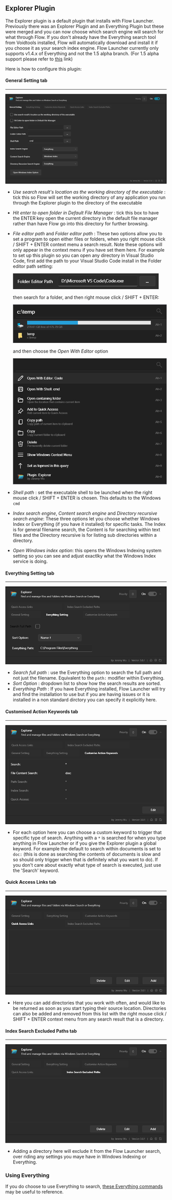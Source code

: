 ## Explorer Plugin

The Explorer plugin is a default plugin that installs with Flow Launcher. Previously there was an Explorer Plugin and an Everything Plugin but these were merged and you can now choose which search engine will search for what through Flow. If you don't already have the Everything search tool from Voidtools installed, Flow will automatically download and install it if you choose it as your search index engine. Flow Launcher currently only supports v1.4.x of Everything and not the 1.5 alpha branch. (For 1.5 alpha support please refer to [this](https://github.com/Flow-Launcher/Flow.Launcher/issues/1716) link)

Here is how to configure this plugin:

#### General Setting tab
----
![General Setting tab](/assets/explorer_1.png)

- *Use search result's location as the working directory of the executable* : tick this so Flow will set the working directory of any application you run through the Explorer plugin to the directory of the executable
- *Hit enter to open folder in Default File Manager* : tick this box to have the ENTER key open the current directory in the default file manager rather than have Flow go into this directory for further browsing.
- *File editor path* and *Folder editor path* : These two options allow you to set a program to open either files or folders, when you right mouse click / SHIFT + ENTER context menu a search result. Note these options will only appear in the context menu if you have set them here.
For example to set up this plugin so you can open any directory in Visual Studio Code, first add the path to your Visual Studio Code install in the Folder editor path setting:

  <img src="assets/explorer_1a.png" alt="Folder editor path option" title="Folder editor path option" />

  then search for a folder, and then right mouse click / SHIFT + ENTER:

  <img src="assets/explorer_1b.png" alt="Example folder search" title="Example folder search" />

  and then choose the *Open With Editor* option
    
  <img src="assets/explorer_1c.png" alt="Context menu example" title="Context menu example" />

- *Shell path* : set the executable shell to be launched when the right mouse click / SHIFT + ENTER is chosen. This defaults to the Windows `cmd`
- *Index search engine*, *Content search engine* and *Directory recursive search engine*: These three options let you choose whether Windows Index or Everything (if you have it installed) for specific tasks. The Index is for general filename search, the Content is for searching within text files and the Directory recursive is for listing sub directories within a directory.
- *Open Windows index option*: this opens the Windows Indexing system setting so you can see and adjust exactlky what the Windows Index service is doing.
#### Everything Setting tab
----
![Everything Setting tab](/assets/explorer_2.png)

- *Search full path* : use the Everything option to search the full path and not just the filename. Equivalent to the `path:` modifier within Everything.
- *Sort Option* : dropdown list to show how the search results are sorted.
- *Everything Path* : If you have Everything installed, Flow Launcher will try and find the installation to use but if you are having issues or it is installed in a non standard dirctory you can specify it explicitly here.
#### Customised Action Keywords tab
----
![Customise Action Keywords tab](/assets/explorer_3.png)

- For each option here you can choose a custom keyword to trigger that specific type of search. Anything with a `*` is searched for when you type anything in Flow Launcher or if you give the Explorer plugin a global keyword. For example the default to search within documents is set to `doc:` (this is done as searching the contents of documents is slow and so should only trigger when that is definitely what you want to do). If you don't care about exactly what type of search is executed, just use the 'Search' keyword.

#### Quick Access Links tab
----
![Quick Access Links tab](/assets/explorer_4.png)

- Here you can add directories that you work with often, and would like to be returned as soon as you start typing their source location. Directories can also be added and removed from this list with the right mouse click / SHIFT + ENTER context menu from any search result that is a directory.
#### Index Search Excluded Paths tab
----
![Index Search Excluded Paths tab](/assets/explorer_5.png)

- Adding a directory here will exclude it from the Flow Launcher search, over riding any settings you maye have in Windows Indexing or Everything.

### Using Everything

If you do choose to use Everything to search, [these Everything commands](https://www.voidtools.com/support/everything/searching/) may be useful to reference.


